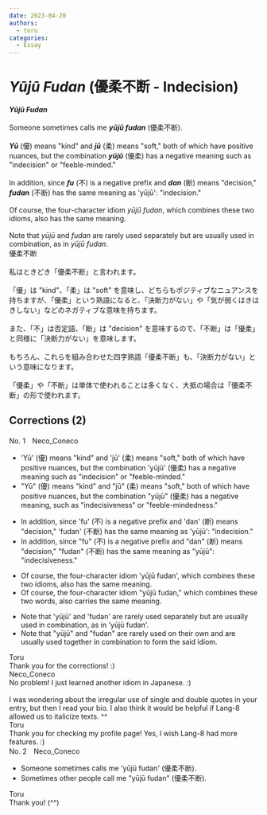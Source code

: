 ```yaml
---
date: 2023-04-20
authors:
  - toru
categories:
  - Essay
---
```


<h1 id="subject_show"><strong><em>Yūjū Fudan</strong></em> (優柔不断 - Indecision)</h1>
<div class="date" hidden>Apr 20, 2023 21:17</div>
<div id="post"><div id="body_show_ori">
<strong><em>Yūjū Fudan</strong></em><br/><br/>Someone sometimes calls me <strong><em>yūjū fudan</em></strong> (優柔不断).<br/><br/><strong><em>Yū</em></strong> (優) means "kind" and <strong><em>jū</em></strong> (柔) means "soft," both of which have positive nuances, but the combination <strong><em>yūjū</em></strong> (優柔) has a negative meaning such as "indecision" or "feeble-minded."<br/><br/>In addition, since <strong><em>fu</em></strong> (不) is a negative prefix and <strong><em>dan</em></strong> (断) means "decision," <strong><em>fudan</em></strong> (不断) has the same meaning as 'yūjū': "indecision."<br/><br/>Of course, the four-character idiom <em>yūjū fudan</em>, which combines these two idioms, also has the same meaning.<br/><br/>Note that <em>yūjū</em> and <em>fudan</em> are rarely used separately but are usually used in combination, as in <em>yūjū fudan</em>.
</div></div>

<!-- more -->

<div id="post_ja"><div id="body_show_mo">
優柔不断<br/><br/>私はときどき「優柔不断」と言われます。<br/><br/>「優」は "kind"、「柔」は "soft" を意味し、どちらもポジティブなニュアンスを持ちますが、「優柔」という熟語になると、「決断力がない」や「気が弱くはきはきしない」などのネガティブな意味を持ちます。<br/><br/>また、「不」は否定語、「断」は "decision" を意味するので、「不断」は「優柔」と同様に「決断力がない」を意味します。<br/><br/>もちろん、これらを組み合わせた四字熟語「優柔不断」も、「決断力がない」という意味になります。<br/><br/>「優柔」や「不断」は単体で使われることは多くなく、大抵の場合は「優柔不断」の形で使われます。
</div></div>

## Corrections (2)
<div id="block"><div class="first_name"> No. 1　<span class="just_name">Neco_Coneco</span></div><div id="block2">
<ul class="correction_field">
<li class="incorrect">'Yū' (優) means "kind" and 'jū' (柔) means "soft," both of which have positive nuances, but the combination 'yūjū' (優柔) has a negative meaning such as "indecision" or "feeble-minded."</li>
<li class="corrected correct">
"Yū" (優) means "kind" and "jū" (柔) means "soft," both of which have positive nuances, but the combination "yūjū" (優柔) has a negative meaning, such as "indecisiveness" or "feeble-mindedness."
</li>
</ul>
<ul class="correction_field">
<li class="incorrect">In addition, since 'fu' (不) is a negative prefix and 'dan' (断) means "decision," 'fudan' (不断) has the same meaning as 'yūjū': "indecision."</li>
<li class="corrected correct">
In addition, since "fu" (不) is a negative prefix and "dan" (断) means "decision," "fudan" (不断) has the same meaning as "yūjū": "indecisiveness."
</li>
</ul>
<ul class="correction_field">
<li class="incorrect">Of course, the four-character idiom 'yūjū fudan', which combines these two idioms, also has the same meaning.</li>
<li class="corrected correct">
Of course, the four-character idiom "yūjū fudan," which combines these two words, also carries the same meaning.
</li>
</ul>
<ul class="correction_field">
<li class="incorrect">Note that 'yūjū' and 'fudan' are rarely used separately but are usually used in combination, as in 'yūjū fudan'.</li>
<li class="corrected correct">
Note that "yūjū" and "fudan" are rarely used on their own and are usually used together in combination to form the said idiom.
</li>
</ul>
</div><div class="name"><span class="just_name">Toru</span><br>
Thank you for the corrections! :)
</div>
<div class="name"><span class="just_name">Neco_Coneco</span><br>
No problem! I just learned another idiom in Japanese. :)<br/><br/>I was wondering about the irregular use of single and double quotes in your entry, but then I read your bio. I also think it would be helpful if Lang-8 allowed us to italicize texts. ^^
</div>
<div class="name"><span class="just_name">Toru</span><br>
Thank you for checking my profile page! Yes, I wish Lang-8 had more features. :)
</div>
</div>
<div id="block"><div class="first_name"> No. 2　<span class="just_name">Neco_Coneco</span></div><div id="block2">
<ul class="correction_field">
<li class="incorrect">Someone sometimes calls me 'yūjū fudan' (優柔不断).</li>
<li class="corrected correct">
Sometimes other people call me "yūjū fudan" (優柔不断).
</li>
</ul>
</div><div class="name"><span class="just_name">Toru</span><br>
Thank you! (^^)
</div>
</div>
